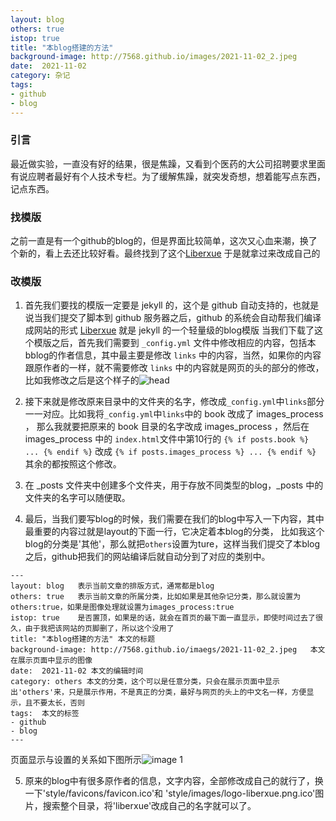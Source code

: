 ```yaml
---
layout: blog
others: true
istop: true
title: "本blog搭建的方法"
background-image: http://7568.github.io/images/2021-11-02_2.jpeg
date:  2021-11-02
category: 杂记
tags:
- github
- blog
---
```


### 引言
最近做实验，一直没有好的结果，很是焦躁，又看到个医药的大公司招聘要求里面有说应聘者最好有个人技术专栏。为了缓解焦躁，就突发奇想，想着能写点东西，记点东西。

### 找模版
之前一直是有一个github的blog的，但是界面比较简单，这次又心血来潮，换了个新的，看上去还比较好看。最终找到了这个[Liberxue](http://www.liberxue.com)
于是就拿过来改成自己的

### 改模版
1. 首先我们要找的模版一定要是 jekyll 的，这个是 github 自动支持的，也就是说当我们提交了脚本到 github 服务器之后，github 的系统会自动帮我们编译成网站的形式
[Liberxue](http://www.liberxue.com) 就是 jekyll 的一个轻量级的blog模版
当我们下载了这个模版之后，首先我们需要到 `_config.yml` 文件中修改相应的内容，包括本bblog的作者信息，其中最主要是修改 `links` 中的内容，当然，如果你的内容跟原作者的一样，就不需要修改
`links` 中的内容就是网页的头的部分的修改，比如我修改之后是这个样子的![head](http://7568.github.io/images/2021-11-02_1.png)

2. 接下来就是修改原来目录中的文件夹的名字，修改成`_config.yml`中`links`部分一一对应。比如我将`_config.yml`中`links`中的 book 改成了 images_process ，
   那么我就要把原来的 book 目录的名字改成 images_process ，然后在 images_process 中的 `index.html`文件中第10行的
   `{% if posts.book %} ... {% endif %}` 改成 `{% if posts.images_process %} ... {% endif %}`  其余的都按照这个修改。
   
3. 在 _posts 文件夹中创建多个文件夹，用于存放不同类型的blog，_posts 中的文件夹的名字可以随便取。

4. 最后，当我们要写blog的时候，我们需要在我们的blog中写入一下内容，其中最重要的内容过就是layout的下面一行，它决定着本blog的分类，
   比如我这个blog的分类是'其他'，那么就把`others`设置为ture，这样当我们提交了本blog之后，github把我们的网站编译后就自动分到了对应的类别中。

```
---
layout: blog   表示当前文章的排版方式，通常都是blog
others: true   表示当前文章的所属分类，比如如果是其他杂记分类，那么就设置为others:true，如果是图像处理就设置为images_process:true
istop: true    是否置顶，如果是的话，就会在首页的最下面一直显示，即使时间过去了很久，由于我把该网站的页脚删了，所以这个没用了
title: "本blog搭建的方法" 本文的标题
background-image: http://7568.github.io/imaegs/2021-11-02_2.jpeg   本文在展示页面中显示的图像
date:  2021-11-02 本文的编辑时间
category: others 本文的分类，这个可以是任意分类，只会在展示页面中显示出'others'来，只是展示作用，不是真正的分类，最好与网页的头上的中文名一样，方便显示，且不要太长，否则
tags:  本文的标签
- github
- blog
---
```
页面显示与设置的关系如下图所示![image 1](https://7568.github.io/images/2021-11-02-createblog_1.png)

5. 原来的blog中有很多原作者的信息，文字内容，全部修改成自己的就行了，换一下'style/favicons/favicon.ico'和
   'style/images/logo-liberxue.png.ico'图片，搜索整个目录，将'liberxue'改成自己的名字就可以了。

